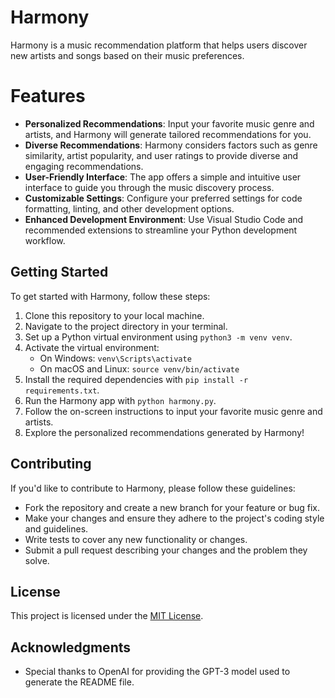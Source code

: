 # Harmony

Harmony is a music recommendation platform that helps users discover new artists and songs based on their music preferences.

# Features

- **Personalized Recommendations**: Input your favorite music genre and artists, and Harmony will generate tailored recommendations for you.
- **Diverse Recommendations**: Harmony considers factors such as genre similarity, artist popularity, and user ratings to provide diverse and engaging recommendations.
- **User-Friendly Interface**: The app offers a simple and intuitive user interface to guide you through the music discovery process.
- **Customizable Settings**: Configure your preferred settings for code formatting, linting, and other development options.
- **Enhanced Development Environment**: Use Visual Studio Code and recommended extensions to streamline your Python development workflow.

## Getting Started

To get started with Harmony, follow these steps:

1. Clone this repository to your local machine.
2. Navigate to the project directory in your terminal.
3. Set up a Python virtual environment using `python3 -m venv venv`.
4. Activate the virtual environment:
   - On Windows: `venv\Scripts\activate`
   - On macOS and Linux: `source venv/bin/activate`
5. Install the required dependencies with `pip install -r requirements.txt`.
6. Run the Harmony app with `python harmony.py`.
7. Follow the on-screen instructions to input your favorite music genre and artists.
8. Explore the personalized recommendations generated by Harmony!

## Contributing

If you'd like to contribute to Harmony, please follow these guidelines:

- Fork the repository and create a new branch for your feature or bug fix.
- Make your changes and ensure they adhere to the project's coding style and guidelines.
- Write tests to cover any new functionality or changes.
- Submit a pull request describing your changes and the problem they solve.

## License

This project is licensed under the [MIT License](LICENSE).

## Acknowledgments

- Special thanks to OpenAI for providing the GPT-3 model used to generate the README file.